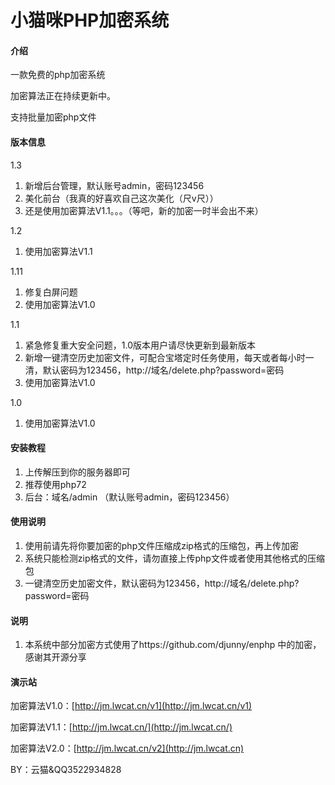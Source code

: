 # 小猫咪PHP加密系统

#### 介绍
  一款免费的php加密系统

  加密算法正在持续更新中。

  支持批量加密php文件

#### 版本信息

1.3
1.  新增后台管理，默认账号admin，密码123456
2.  美化前台（我真的好喜欢自己这次美化（尺v尺））
3.  还是使用加密算法V1.1。。。（等吧，新的加密一时半会出不来）

1.2
1.  使用加密算法V1.1

1.11
1.  修复白屏问题
2.  使用加密算法V1.0

1.1
1.  紧急修复重大安全问题，1.0版本用户请尽快更新到最新版本
2.  新增一键清空历史加密文件，可配合宝塔定时任务使用，每天或者每小时一清，默认密码为123456，http://域名/delete.php?password=密码
3.  使用加密算法V1.0

1.0  
1.  使用加密算法V1.0


#### 安装教程

1.  上传解压到你的服务器即可
2.  推荐使用php72
3.  后台：域名/admin （默认账号admin，密码123456）

#### 使用说明

1.  使用前请先将你要加密的php文件压缩成zip格式的压缩包，再上传加密
2.  系统只能检测zip格式的文件，请勿直接上传php文件或者使用其他格式的压缩包
3.  一键清空历史加密文件，默认密码为123456，http://域名/delete.php?password=密码

#### 说明

1.  本系统中部分加密方式使用了https://github.com/djunny/enphp 中的加密，感谢其开源分享


#### 演示站

  加密算法V1.0：[http://jm.lwcat.cn/v1](http://jm.lwcat.cn/v1)

  加密算法V1.1：[http://jm.lwcat.cn/](http://jm.lwcat.cn/)

  加密算法V2.0：[http://jm.lwcat.cn/v2](http://jm.lwcat.cn)

BY：云猫&QQ3522934828
